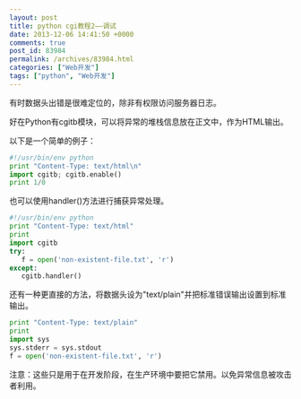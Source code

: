 ```yaml
---
layout: post
title: python cgi教程2——调试
date: 2013-12-06 14:41:50 +0000
comments: true
post_id: 83984
permalink: /archives/83984.html
categories: ["Web开发"]
tags: ["python", "Web开发"]
---
```


<p>有时数据头出错是很难定位的，除非有权限访问服务器日志。</p>
<p>好在Python有cgitb模块，可以将异常的堆栈信息放在正文中，作为HTML输出。</p>
<p>以下是一个简单的例子：</p>

```python
#!/usr/bin/env python
print "Content-Type: text/html\n"
import cgitb; cgitb.enable()
print 1/0
```

<p>也可以使用handler()方法进行捕获异常处理。</p>

```python
#!/usr/bin/env python
print "Content-Type: text/html"
print
import cgitb
try:
   f = open('non-existent-file.txt', 'r')
except:
   cgitb.handler()
```

<p>还有一种更直接的方法，将数据头设为"text/plain"并把标准错误输出设置到标准输出。</p>

```python
print "Content-Type: text/plain"
print
import sys
sys.stderr = sys.stdout
f = open('non-existent-file.txt', 'r')
```

<p>注意：这些只是用于在开发阶段，在生产环境中要把它禁用。以免异常信息被攻击者利用。</p>

